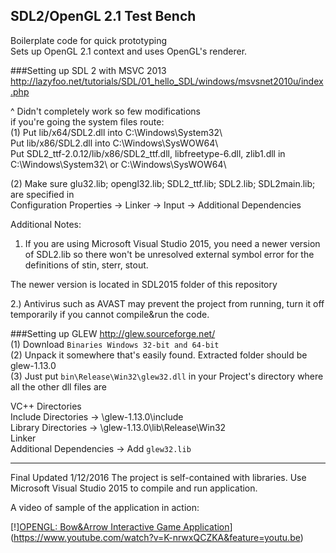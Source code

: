 SDL2/OpenGL 2.1 Test Bench
-------------------------
Boilerplate code for quick prototyping  
Sets up OpenGL 2.1 context and uses OpenGL's renderer.  
  
  
###Setting up SDL 2 with MSVC 2013
http://lazyfoo.net/tutorials/SDL/01_hello_SDL/windows/msvsnet2010u/index.php  
  
  
^ Didn't completely work so few modifications  
if you're going the system files route:  
(1) Put lib/x64/SDL2.dll into C:\Windows\System32\  
    Put lib/x86/SDL2.dll into C:\Windows\SysWOW64\  
    Put SDL2_ttf-2.0.12/lib/x86/SDL2_ttf.dll, libfreetype-6.dll, zlib1.dll 
        in C:\Windows\System32\  or  C:\Windows\SysWOW64\ 
     
(2) Make sure glu32.lib; opengl32.lib; SDL2_ttf.lib; SDL2.lib; SDL2main.lib;
    are specified in  
    Configuration Properties -> Linker -> Input -> Additional Dependencies  

Additional Notes: 

1) If you are using Microsoft Visual Studio 2015, you need a newer version of SDL2.lib so there won't be unresolved external symbol error for the definitions of stin, sterr, stout.   

The newer version is located in SDL2015 folder of this repository

2.) Antivirus such as AVAST may prevent the project from running, turn it off temporarily if you cannot compile&run the code.


###Setting up GLEW
http://glew.sourceforge.net/  
(1) Download `Binaries Windows 32-bit and 64-bit`  
(2) Unpack it somewhere that's easily found. Extracted folder should be glew-1.13.0  
(3) Just put `bin\Release\Win32\glew32.dll` in your Project's directory where all the other dll files are  
  
VC++ Directories  
    Include Directories -> \glew-1.13.0\include  
    Library Directories -> \glew-1.13.0\lib\Release\Win32  
Linker  
    Additional Dependencies -> Add `glew32.lib`  
  
------------------------------------------------------------------------------------------------------------------------------
Final Updated 1/12/2016
The project is self-contained with libraries.
Use Microsoft Visual Studio 2015 to compile and run application.

A video of sample of the application in action:

[!][OPENGL: Bow&Arrow Interactive Game Application](https://www.youtube.com/watch?v=K-nrwxQCZKA&feature=youtu.be/0.jpg)](https://www.youtube.com/watch?v=K-nrwxQCZKA&feature=youtu.be)
